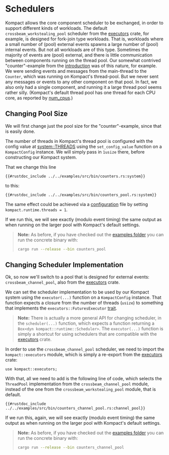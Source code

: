 # Schedulers

Kompact allows the core component scheduler to be exchanged, in order to support different kinds of workloads.
The default `crossbeam_workstealing_pool` scheduler from the [executors](https://docs.rs/executors/latest/executors/crossbeam_workstealing_pool/index.html) crate, for example, is designed for fork-join type workloads. That is, workloads where a small number of (pool) external events spawns a large number of (pool) internal events. 
But not all workloads are of this type. Sometimes the majority of events are (pool) external, and there is little communication between components running on the thread pool. Our somewhat contrived "counter"-example from the [introduction](../introduction/state.md) was of this nature, for example. We were sending events and messages from the main-thread to the `Counter`, which was running on Kompact's thread-pool. But we never sent any messages or events to any other component on that pool. In fact, we also only had a single component, and running it a large thread pool seems rather silly. (Kompact's default thread pool has one thread for each CPU core, as reported by [num_cpus](https://crates.io/crates/num_cpus).)

## Changing Pool Size

We will first change just the pool size for the "counter"-example, since that is easily done. 

The number of threads in Kompact's thread pool is configured with the config value at [system::THREADS](https://docs.rs/kompact/latest/kompact/config_keys/system/constant.THREADS.html) using the `set_config_value` function on a `KompactConfig` instance. We will simply pass in `1usize` there, before constructing our Kompact system.

That we change this line

```rust,edition2018,no_run,noplaypen
{{#rustdoc_include ../../examples/src/bin/counters.rs:system}}
```

to this:

```rust,edition2018,no_run,noplaypen
{{#rustdoc_include ../../examples/src/bin/counters_pool.rs:system}}
```

The same effect could be achieved via a [configuration](configuration.md) file by setting `kompact.runtime.threads = 1`.

If we run this, we will see exactly (modulo event timing) the same output as when running on the larger pool with Kompact's default settings.

> **Note:** As before, if you have checked out the [examples folder](https://github.com/kompics/kompact/tree/master/docs/examples) you can run the concrete binary with:
> ```bash
> cargo run --release --bin counters_pool
> ```

## Changing Scheduler Implementation

Ok, so now we'll switch to a pool that is designed for external events: `crossbeam_channel_pool`, also from the [executors](https://docs.rs/executors/latest/executors/crossbeam_channel_pool/index.html) crate. 

We can set the scheduler implementation to be used by our Kompact system using the `executor(...)` function on a `KompactConfig` instance. That function expects a closure from the number of threads (`usize`) to something that implements the `executors::FuturesExecutor` [trait](https://docs.rs/executors/latest/executors/trait.FuturesExecutor.html).

> **Note:** There is actually a more general API for changing scheduler, in the `scheduler(...)` function, which expects a function returning a `Box<dyn kompact::runtime::Scheduler>`. The `executor(...)` function is simply a shortcut for using schedulers that are compatible with the [executors](https://crates.io/crates/executors) crate.

In order to use the `crossbeam_channel_pool` scheduler, we need to import the `kompact::executors` module, which is simply a re-export from the [executors](https://crates.io/crates/executors) crate:

```rust,edition2018,no_run,noplaypen
use kompact::executors;
```

With that, all we need to add is the following line of code, which selects the `ThreadPool` implementation from the `crossbeam_channel_pool` module, instead of the one from the `crossbeam_workstealing_pool` module, that is default.

```rust,edition2018,no_run,noplaypen
{{#rustdoc_include ../../examples/src/bin/counters_channel_pool.rs:channel_pool}}
```

If we run this, again, we will see exactly (modulo event timing) the same output as when running on the larger pool with Kompact's default settings.

> **Note:** As before, if you have checked out the [examples folder](https://github.com/kompics/kompact/tree/master/docs/examples) you can run the concrete binary with:
> ```bash
> cargo run --release --bin counters_channel_pool
> ```
